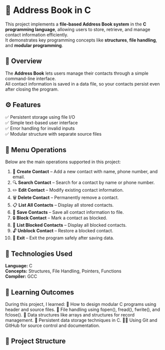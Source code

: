 # 📇 Address Book in C

This project implements a **file-based Address Book system** in the **C programming language**, allowing users to store, retrieve, and manage contact information efficiently.  
It demonstrates key programming concepts like **structures**, **file handling**, and **modular programming**.

## 🧩 Overview

The **Address Book** lets users manage their contacts through a simple command-line interface.  
All contact information is saved in a data file, so your contacts persist even after closing the program.

## ⚙️ Features
 
✅ Persistent storage using file I/O  
✅ Simple text-based user interface  
✅ Error handling for invalid inputs  
✅ Modular structure with separate source files  

## 🧮 Menu Operations

Below are the main operations supported in this project:

1. 👤 **Create Contact** – Add a new contact with name, phone number, and email.  
2. 🔍 **Search Contact** – Search for a contact by name or phone number.  
3. ✏️ **Edit Contact** – Modify existing contact information.  
4. 🗑️ **Delete Contact** – Permanently remove a contact.  
5. 📋 **List All Contacts** – Display all stored contacts.  
6. 💾 **Save Contacts** – Save all contact information to file.  
7. 🔒 **Block Contact** – Mark a contact as blocked.  
8. 🚫 **List Blocked Contacts** – Display all blocked contacts.  
9. 🔓 **Unblock Contact** – Restore a blocked contact.  
10. 🚪 **Exit** – Exit the program safely after saving data.
## 🧱 Technologies Used

  **Language:** C  
  **Concepts:** Structures, File Handling, Pointers, Functions  
  **Compiler:** GCC  

## 📘 Learning Outcomes

During this project, I learned:
🧩 How to design modular C programs using header and source files.
📂 File handling using fopen(), fread(), fwrite(), and fclose().
🧠 Data structures like arrays and structures for record management.
💾 Persistent data storage techniques in C.
🧑‍💻 Using Git and GitHub for source control and documentation.

## 📂 Project Structure


